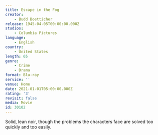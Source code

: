 ```yaml
---
title: Escape in the Fog
creator:
    - Budd Boetticher
release: 1945-04-05T00:00:00.000Z
studios:
    - Columbia Pictures
language:
    - English
country:
    - United States
length: 65
genre:
    - Crime
    - Drama
format: Blu-ray
service: ''
venue: Home
date: 2021-01-01T05:00:00.000Z
rating: '3'
revisit: false
media: Movie
id: 30102
---
```


Solid, lean noir, though the problems the characters face are solved too quickly and too easily.
